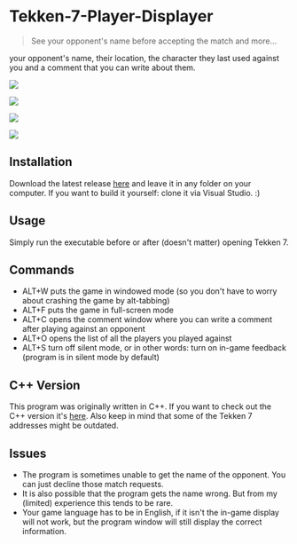 # Tekken-7-Player-Displayer
> See your opponent's name before accepting the match and more...

 your opponent's name, their location, the character they last used against you and a comment that you can write about them.

![](https://github.com/ParadiseAigo/Tekken-7-Player-Displayer/blob/csharp-version/readme-images/7git.png)

![](https://github.com/ParadiseAigo/Tekken-7-Player-Displayer/blob/csharp-version/readme-images/2git.png)

![](https://github.com/ParadiseAigo/Tekken-7-Player-Displayer/blob/csharp-version/readme-images/5git.png)

![](https://github.com/ParadiseAigo/Tekken-7-Player-Displayer/blob/csharp-version/readme-images/8git.png)

## Installation
Download the latest release [here](https://github.com/ParadiseAigo/Tekken-7-Player-Displayer/releases) and leave it in any folder on your computer. If you want to build it yourself: clone it via Visual Studio. :)

## Usage
Simply run the executable before or after (doesn't matter) opening Tekken 7.

## Commands
* ALT+W  puts the game in windowed mode (so you don't have to worry about crashing the game by alt-tabbing)
* ALT+F  puts the game in full-screen mode
* ALT+C  opens the comment window where you can write a comment after playing against an opponent
* ALT+O  opens the list of all the players you played against
* ALT+S  turn off silent mode, or in other words: turn on in-game feedback (program is in silent mode by default)

## C++ Version
This program was originally written in C++. If you want to check out the C++ version it's [here](https://github.com/ParadiseAigo/Tekken-7-Player-Displayer/tree/cplusplus-version). Also keep in mind that some of the Tekken 7 addresses might be outdated.

## Issues
* The program is sometimes unable to get the name of the opponent. You can just decline those match requests.
* It is also possible that the program gets the name wrong. But from my (limited) experience this tends to be rare.
* Your game language has to be in English, if it isn't the in-game display will not work, but the program window will still display the correct information.
